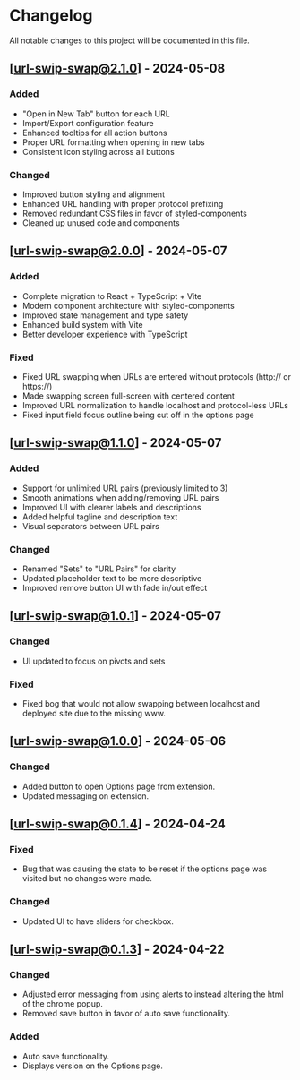 # Changelog

All notable changes to this project will be documented in this file.

## [url-swip-swap@2.1.0] - 2024-05-08

### Added
- "Open in New Tab" button for each URL
- Import/Export configuration feature
- Enhanced tooltips for all action buttons
- Proper URL formatting when opening in new tabs
- Consistent icon styling across all buttons

### Changed
- Improved button styling and alignment
- Enhanced URL handling with proper protocol prefixing
- Removed redundant CSS files in favor of styled-components
- Cleaned up unused code and components

## [url-swip-swap@2.0.0] - 2024-05-07

### Added
- Complete migration to React + TypeScript + Vite
- Modern component architecture with styled-components
- Improved state management and type safety
- Enhanced build system with Vite
- Better developer experience with TypeScript

### Fixed
- Fixed URL swapping when URLs are entered without protocols (http:// or https://)
- Made swapping screen full-screen with centered content
- Improved URL normalization to handle localhost and protocol-less URLs
- Fixed input field focus outline being cut off in the options page

## [url-swip-swap@1.1.0] - 2024-05-07

### Added
- Support for unlimited URL pairs (previously limited to 3)
- Smooth animations when adding/removing URL pairs
- Improved UI with clearer labels and descriptions
- Added helpful tagline and description text
- Visual separators between URL pairs

### Changed
- Renamed "Sets" to "URL Pairs" for clarity
- Updated placeholder text to be more descriptive
- Improved remove button UI with fade in/out effect

## [url-swip-swap@1.0.1] - 2024-05-07

### Changed
- UI updated to focus on pivots and sets

### Fixed
- Fixed bog that would not allow swapping between localhost and deployed site due to the missing www.

## [url-swip-swap@1.0.0] - 2024-05-06

### Changed
- Added button to open Options page from extension.
- Updated messaging on extension.

## [url-swip-swap@0.1.4] - 2024-04-24

### Fixed
- Bug that was causing the state to be reset if the options page was visited but no changes were made.

### Changed
- Updated UI to have sliders for checkbox.

## [url-swip-swap@0.1.3] - 2024-04-22

### Changed
- Adjusted error messaging from using alerts to instead altering the html of the chrome popup.
- Removed save button in favor of auto save functionality.

### Added
- Auto save functionality.
- Displays version on the Options page.
